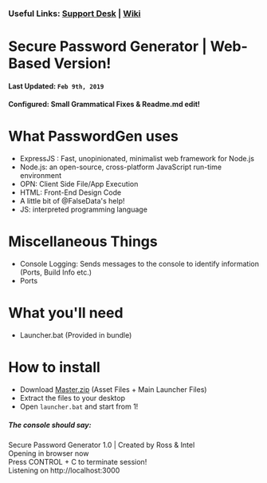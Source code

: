  ### Useful Links: [Support Desk](https://rossmdevssv.atlassian.net/servicedesk/customer/portal/) | [Wiki](https://github.com/orgrossmdevs/Password-Gen/wiki)
 

Secure Password Generator | Web-Based Version!
======

#### Last Updated: ``Feb 9th, 2019``
#### Configured: Small Grammatical Fixes & Readme.md edit! 

# What PasswordGen uses
* ExpressJS : Fast, unopinionated, minimalist web framework for Node.js
* Node.js: an open-source, cross-platform JavaScript run-time environment
* OPN: Client Side File/App Execution
* HTML: Front-End Design Code
* A little bit of @FalseData's help!
* JS: interpreted programming language

# Miscellaneous Things
* Console Logging: Sends messages to the console to identify information (Ports, Build Info etc.)
* Ports

# What you'll need
 
* Launcher.bat (Provided in bundle)

# How to install

* Download [Master.zip](#) (Asset Files + Main Launcher Files)
* Extract the files to your desktop
* Open `launcher.bat` and start from 1!





##### The console should say: 

Secure Password Generator 1.0 | Created by Ross & Intel
<br/>
Opening in browser now
<br/>
Press CONTROL + C to terminate session!
<br/>
Listening on http://localhost:3000

